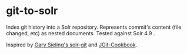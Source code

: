 git-to-solr
===========

Index git history into a Solr repository. Represents commit's content (file changed, etc) as nested documents. Tested against Solr 4.9 .

Inspired by [Gary Sieling's solr-git](https://github.com/garysieling/solr-git) and [JGit-Cookbook](https://github.com/centic9/jgit-cookbook).
